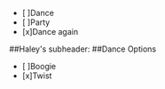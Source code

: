 - [ ]Dance
- [ ]Party
- [x]Dance again


##Haley's subheader: 
##Dance Options
- [ ]Boogie
- [x]Twist

